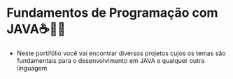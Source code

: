 # Fundamentos de Programação com JAVA☕👨‍💻
- Neste portifólio você vai encontrar diversos projetos cujos os temas são fundamentais para o desenvolvimento em JAVA e qualquer outra linguagem

